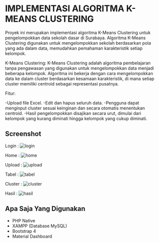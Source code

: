 # IMPLEMENTASI ALGORITMA K-MEANS CLUSTERING

Proyek ini merupakan implementasi algoritma K-Means Clustering untuk pengelompokkan data sekolah dasar di Surabaya. Algoritma K-Means Clustering digunakan untuk mengelompokkan sekolah berdasarkan pola yang ada dalam data, memudahkan pemahaman karakteristik setiap kelompok.

K-Means Clustering:
K-Means Clustering adalah algoritma pembelajaran tanpa pengawasan yang digunakan untuk mengelompokkan data menjadi beberapa kelompok. Algoritma ini bekerja dengan cara mengelompokkan data ke dalam cluster berdasarkan kesamaan karakteristik, di mana setiap cluster memiliki centroid sebagai representasi pusatnya.

Fitur:

-Upload file Excel.
-Edit dan hapus seluruh data.
-Pengguna dapat menginput cluster sesuai keinginan dan secara otomatis menentukan centroid.
-Hasil pengelompokkan disajikan secara urut, dimulai dari kelompok yang kurang diminati hingga kelompok yang cukup diminati.

## Screenshot

Login :
![login](https://github.com/NCholisM/kmeanscluster/assets/57277402/a7dac479-ce1b-4f27-815e-6613ad86b2e7)

Home :
![home](https://github.com/NCholisM/kmeanscluster/assets/57277402/2ce1ba60-fbc2-4cad-b435-34022aacd938)

Upload :
![upload](https://github.com/NCholisM/kmeanscluster/assets/57277402/45b174ea-9a12-4c47-a5e5-e8510ed35f46)

Tabel :
![tabel](https://github.com/NCholisM/kmeanscluster/assets/57277402/9fa8bec1-b980-4d7b-9daa-e421c816d256)

Cluster :
![cluster](https://github.com/NCholisM/kmeanscluster/assets/57277402/b6baf1b9-c8b5-4c0f-861a-921e54e7536b)

Hasil :
![hasil](https://github.com/NCholisM/kmeanscluster/assets/57277402/9e8cbb91-140c-4962-b816-62edc81f9fc9)


## Apa Saja Yang Digunakan

-   PHP Native
-   XAMPP (Database MySQL)
-   Bootstrap 4
-   Material Dashboard

